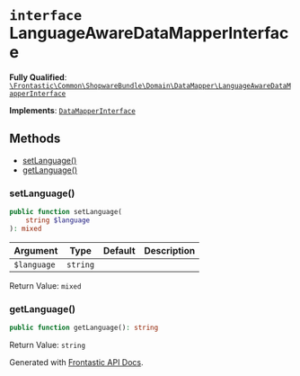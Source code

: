 # `interface`  LanguageAwareDataMapperInterface

**Fully Qualified**: [`\Frontastic\Common\ShopwareBundle\Domain\DataMapper\LanguageAwareDataMapperInterface`](../../../../../src/php/ShopwareBundle/Domain/DataMapper/LanguageAwareDataMapperInterface.php)

**Implements**: [`DataMapperInterface`](DataMapperInterface.md)

## Methods

* [setLanguage()](#setlanguage)
* [getLanguage()](#getlanguage)

### setLanguage()

```php
public function setLanguage(
    string $language
): mixed
```

Argument|Type|Default|Description
--------|----|-------|-----------
`$language`|`string`||

Return Value: `mixed`

### getLanguage()

```php
public function getLanguage(): string
```

Return Value: `string`

Generated with [Frontastic API Docs](https://github.com/FrontasticGmbH/apidocs).
